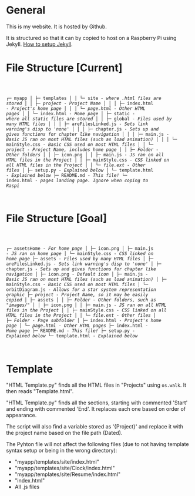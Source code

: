 <h1>General</h1>

This is my website. It is hosted by Github.

It is structured so that it can by copied to host on a Raspberry Pi using Jekyll. [How to setup Jekyll](https://raspberrypi-guide.github.io/other/installing-jekyll-webserver).

<h1>File Structure [Current]</h1>

<code style="white-space: pre; overflow-x: scroll;">

┌─ myapp
│  ├─ templates
│  │  └─ site *- where .html files are stored*
│  │     ├─ *project - Project Name*
│  │     │  ├─ index.html *- Project's home page*
│  │     │  └─ *page.html - Other HTML pages*
│  │     └─ index.html *- Home page*
│  ├─ static *- where all static files are stored*
│  │  ├─ global *- Files used by many HTML files*
│  │  │  ├─ areFilesLinked.js *- Sets link warning's disp to 'none'*
│  │  │  ├─ chapter.js *- Sets up and gives functions for chapter like navigation*
│  │  │  ├─ main.js *- Basic JS ran on most HTML files (such as load animation)*
│  │  │  └─ mainStyle.css *- Basic CSS used on most HTML files*
│  │  └─ *project - Project Name, includes home page*
│  │     ├─ *Folder - Other folders*
│  │     ├─ icon.png
│  │     ├─ main.js *- JS ran on all HTML files in the Project*
│  │     ├─ mainStyle.css *- CSS linked on all HTML files in the Project*
│  │     └─ *file.ext - Other files*
│  ├─ setup.py *- Explained below*
│  └─ template.html *- Explained below*
├─ README.md *- This file!*
└─ index.html *- pages landing page. Ignore when coping to Raspi*

</code>

<h1>File Structure [Goal]</h1>

<code style="white-space: pre; overflow-x: scroll;">

┌─ assetsHome *- For home page*
│  ├─ icon.png
│  ├─ main.js *- JS ran on home page*
│  └─ mainStyle.css *- CSS linked on home page*
├─ assets *- Files used by many HTML files*
│  ├─ areFilesLinked.js *- Sets link warning's disp to 'none'*
│  ├─ chapter.js *- Sets up and gives functions for chapter like navigation*
│  ├─ icon.png *- Default icon*
│  ├─ main.js *- Basic JS ran on most HTML files (such as load animation)*
│  ├─ mainStyle.css *- Basic CSS used on most HTML files*
│  └─ orbitDiagram.js *- Allows for a star system representation graphic*
├─ *project - Project Name, so it may be easily copied*
│  ├─ assets
│  │  ├─ *Folder - Other folders, such as "images/"*
│  │  ├─ icon.png
│  │  ├─ main.js *- JS ran on all HTML files in the Project*
│  │  ├─ mainStyle.css *- CSS linked on all HTML files in the Project*
│  │  └─ *file.ext - Other files*
│  ├─ *Folder - Page subfolder*
│  ├─ index.html *- Project's home page*
│  └─ *page.html - Other HTML pages*
├─ index.html *- Home page*
├─ README.md *- This file!*
├─ setup.py *- Explained below*
└─ template.html *- Explained below*

</code>

<h1>Template</h1>

"HTML Template.py" finds all the HTML files in "Projects" using `os.walk`. It then reads "Template.html".

"HTML Template.py" finds all the sections, starting with commented 'Start' and ending with commented 'End'. It replaces each one based on order of appearance.

The script will also find a variable stored as '{Project}' and replace it with the project name based on the file path (Dated).

The Pyhton file will not affect the following files (due to not having template syntax setup or being in the wrong directory):
*   "myapp/templates/site/index.html"
*   "myapp/templates/site/Clock/index.html"
*   "myapp/templates/site/Resume/index.html"
*   "index.html"
*   All .js files
